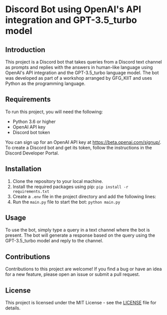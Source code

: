 # Discord Bot using OpenAI's API integration and GPT-3.5_turbo model

## Introduction

This project is a Discord bot that takes queries from a Discord text channel as prompts and replies with the answers in human-like language using OpenAI's API integration and the GPT-3.5_turbo language model. The bot was developed as part of a workshop arranged by GFG_KIIT and uses Python as the programming language.

## Requirements

To run this project, you will need the following:

- Python 3.6 or higher
- OpenAI API key
- Discord bot token

You can sign up for an OpenAI API key at https://beta.openai.com/signup/. To create a Discord bot and get its token, follow the instructions in the Discord Developer Portal.

## Installation

1. Clone the repository to your local machine.
2. Install the required packages using pip: `pip install -r requirements.txt`
3. Create a `.env` file in the project directory and add the following lines:
4. Run the `main.py` file to start the bot: `python main.py`

## Usage

To use the bot, simply type a query in a text channel where the bot is present. The bot will generate a response based on the query using the GPT-3.5_turbo model and reply to the channel.

## Contributions

Contributions to this project are welcome! If you find a bug or have an idea for a new feature, please open an issue or submit a pull request.

## License

This project is licensed under the MIT License - see the [LICENSE](LICENSE) file for details.

